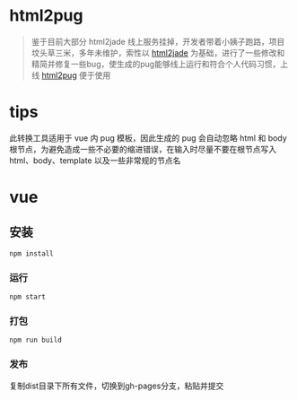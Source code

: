 # html2pug #

> 鉴于目前大部分 html2jade 线上服务挂掉，开发者带着小姨子跑路，项目坟头草三米，多年未维护，索性以 [html2jade](https://github.com/donpark/html2jade) 为基础，进行了一些修改和精简并修复一些bug，使生成的pug能够线上运行和符合个人代码习惯，上线 [html2pug](https://pecopeco.github.io/html2pug/#/) 便于使用

# tips

此转换工具适用于 vue 内 pug 模板，因此生成的 pug 会自动忽略 html 和 body 根节点，为避免造成一些不必要的缩进错误，在输入时尽量不要在根节点写入 html、body、template 以及一些非常规的节点名

# vue

## 安装
```
npm install
```

### 运行
```
npm start
```

### 打包
```
npm run build
```

### 发布

复制dist目录下所有文件，切换到gh-pages分支，粘贴并提交
